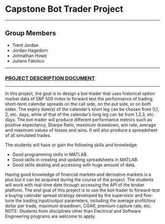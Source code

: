 # Capstone Bot Trader Project
---

## Group Members
- Trent Jordan
- Jordan Hagedorn
- Johnathan Howe
- Juliano Falotico

---
### [PROJECT DESCRIPTION DOCUMENT](https://drive.google.com/file/d/1Yg38das0xwoL7BAwwUBY8OKoy1xSukc0/view?usp=sharing)
---

In this project, the goal is to design a bot-trader that uses historical option market data of S&P 500 index
to forward test the performance of trading short-term calendar spreads on the call side, on the put side,
or on both sides. The expiry date(s) of the calendar’s short leg can be chosen from 0,1, 2, etc. days, while
of that of the calendar’s long leg can be from 1,2,3, etc. days. The bot-trader will produce different
performance metrics such as positive expectancy, Sharpe Ratio, maximum drawdown, win rate, average
and maximum values of losses and wins. It will also produce a spreadsheet of all simulated trades.

The students will have or gain the following skills and knowledge:
- Good programming skills in MATLAB.
- Good skills in creating and updating spreadsheets in MATLAB.
- Good skills dealing and accessing with huge amount of data.

Having good knowledge of financial markets and derivative markets is a plus but it can be acquired during the course of the project. The students will work with real-time date through accessing the API of the broker platform. The end goal of this project is to use the bot-trader to forward-test a buying calendar spread strategy developed by the supervisor and fine-tune the trading input/output parameters, including the average profit/loss dollar per trade, maximum drawdown, CGAR, premium capture rate, etc.
NOTE: Students from disciplines other than Electrical and Software Engineering programs are welcome to apply.
